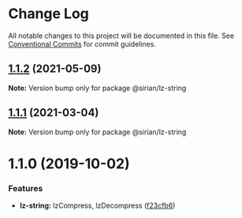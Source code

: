 # Change Log

All notable changes to this project will be documented in this file.
See [Conventional Commits](https://conventionalcommits.org) for commit guidelines.

## [1.1.2](https://github.com/sirian/js/compare/@sirian/lz-string@1.1.1...@sirian/lz-string@1.1.2) (2021-05-09)

**Note:** Version bump only for package @sirian/lz-string





## [1.1.1](https://github.com/sirian/js/compare/@sirian/lz-string@1.1.0...@sirian/lz-string@1.1.1) (2021-03-04)

**Note:** Version bump only for package @sirian/lz-string





# 1.1.0 (2019-10-02)


### Features

* **lz-string:** lzCompress, lzDecompress ([f23cfb6](https://github.com/sirian/js/commit/f23cfb6))
